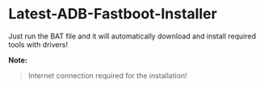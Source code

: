 # Latest-ADB-Fastboot-Installer

Just run the BAT file and it will automatically download and install required tools with drivers!

**Note:**
> Internet connection required for the installation!
